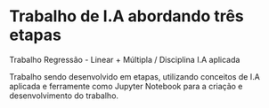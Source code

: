 # Trabalho de I.A abordando três etapas

Trabalho Regressão - Linear + Múltipla / Disciplina I.A aplicada

Trabalho sendo desenvolvido em etapas, utilizando conceitos de I.A aplicada e ferramente como Jupyter Notebook para a criação e desenvolvimento do trabalho.
